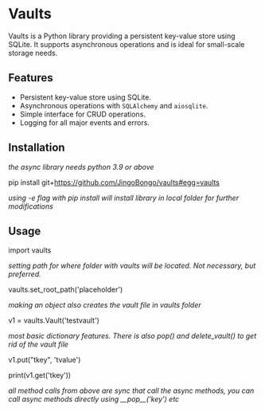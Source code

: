 # Vaults

Vaults is a Python library providing a persistent key-value store using SQLite. It supports asynchronous operations and is ideal for small-scale storage needs.

## Features

- Persistent key-value store using SQLite.
- Asynchronous operations with `SQLAlchemy` and `aiosqlite`.
- Simple interface for CRUD operations.
- Logging for all major events and errors.

## Installation

*the async library needs python 3.9 or above*

pip install git+https://github.com/JingoBongo/vaults#egg=vaults

*using -e flag with pip install will install library in local folder for further modifications*

## Usage
import vaults

*setting path for where folder with vaults will be located. Not necessary, but preferred.*

vaults.set_root_path('placeholder')

*making an object also creates the vault file in vaults folder*

v1 = vaults.Vault('testvault')

*most basic dictionary features. There is also pop() and delete_vault() to get rid of the vault file*

v1.put("tkey", 'tvalue')

print(v1.get('tkey'))

*all method calls from above are sync that call the async methods, you can call async methods directly using \_\_pop\_\_('key') etc*
